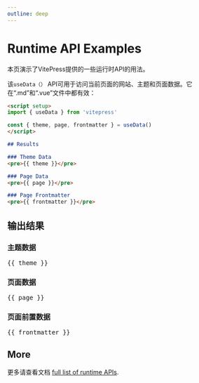 ```yaml
---
outline: deep
---
```


# Runtime API Examples

本页演示了VitePress提供的一些运行时API的用法。

该`useData（）` API可用于访问当前页面的网站、主题和页面数据。它在“.md”和“.vue”文件中都有效：

```md
<script setup>
import { useData } from 'vitepress'

const { theme, page, frontmatter } = useData()
</script>

## Results

### Theme Data
<pre>{{ theme }}</pre>

### Page Data
<pre>{{ page }}</pre>

### Page Frontmatter
<pre>{{ frontmatter }}</pre>
```

<script setup>
import { useData } from 'vitepress'

const { site, theme, page, frontmatter } = useData()
</script>

## 输出结果

### 主题数据
<pre>{{ theme }}</pre>

### 页面数据
<pre>{{ page }}</pre>

### 页面前置数据
<pre>{{ frontmatter }}</pre>

## More

更多请查看文档 [full list of runtime APIs](https://vitepress.dev/reference/runtime-api#usedata).
